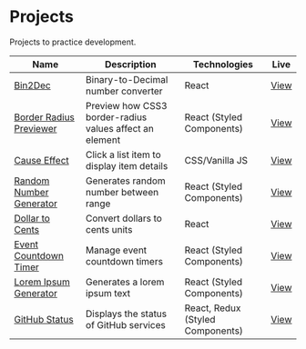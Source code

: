 # Projects

Projects to practice development.

| Name                                               | Description                                             | Technologies                     | Live                                                                      |
| -------------------------------------------------- | ------------------------------------------------------- | -------------------------------- | ------------------------------------------------------------------------- |
| [Bin2Dec](bin2dec)                                 | Binary-to-Decimal number converter                      | React                            | [View](https://jjnilton.github.io/projects/bin2dec/build)                 |
| [Border Radius Previewer](border-radius-previewer) | Preview how CSS3 border-radius values affect an element | React (Styled Components)        | [View](https://jjnilton.github.io/projects/border-radius-previewer/build) |
| [Cause Effect](cause-effect)                       | Click a list item to display item details               | CSS/Vanilla JS                   | [View](https://jjnilton.github.io/projects/cause-effect)                  |
| [Random Number Generator](random-number-generator) | Generates random number between range                   | React (Styled Components)        | [View](https://jjnilton.github.io/projects/random-number-generator/build) |
| [Dollar to Cents](dollars-to-cents)                | Convert dollars to cents units                          | React                            | [View](https://jjnilton.github.io/projects/dollars-to-cents/build)        |
| [Event Countdown Timer](event-countdown-timer)     | Manage event countdown timers                           | React (Styled Components)        | [View](https://jjnilton.github.io/projects/event-countdown-timer/build)   |
| [Lorem Ipsum Generator](lorem-ipsum-generator)     | Generates a lorem ipsum text                            | React (Styled Components)        | [View](https://jjnilton.github.io/projects/lorem-ipsum-generator/build)   |
| [GitHub Status](github-status)                     | Displays the status of GitHub services                  | React, Redux (Styled Components) | [View](https://jjnilton.github.io/projects/github-status/build)   |
